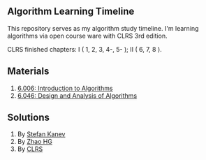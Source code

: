 ## Algorithm Learning Timeline

This repository serves as my algorithm study timeline. I'm learning algorithms via open course ware with CLRS 3rd edition.

CLRS finished chapters: I ( 1, 2, 3, 4-, 5- ); II ( 6, 7, 8 ).

## Materials

1. [6.006: Introduction to Algorithms](https://ocw.mit.edu/courses/electrical-engineering-and-computer-science/6-006-introduction-to-algorithms-fall-2011/)
2. [6.046: Design and Analysis of Algorithms](https://ocw.mit.edu/courses/electrical-engineering-and-computer-science/6-046j-design-and-analysis-of-algorithms-spring-2015/)

## Solutions

1. By [Stefan Kanev](http://clrs.skanev.com/)
2. By [Zhao HG](https://www.gitbook.com/book/cyberzhg/clrs/details)
3. By [CLRS](http://www.math.rutgers.edu/~ajl213/CLRS/CLRS.html)
